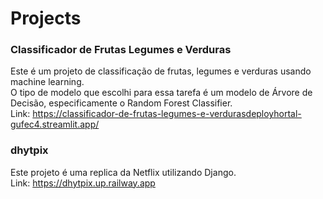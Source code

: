 # Projects
### Classificador de Frutas Legumes e Verduras<br />
Este é um projeto de classificação de frutas, legumes e verduras usando machine learning.<br />
O tipo de modelo que escolhi para essa tarefa é um modelo de Árvore de Decisão, especificamente o Random Forest Classifier.<br />
Link: https://classificador-de-frutas-legumes-e-verdurasdeployhortal-gufec4.streamlit.app/

### dhytpix
Este projeto é uma replica da Netflix utilizando Django.<br />
Link: https://dhytpix.up.railway.app
